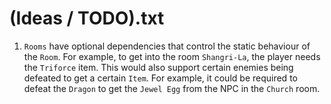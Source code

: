 # (Ideas / TODO).txt
1. `Rooms` have optional dependencies that control the static behaviour of the `Room`. For example, to get into the room `Shangri-La`, the player needs the `Triforce` item. This would also support certain enemies being defeated to get a certain `Item`. For example, it could be required to defeat the `Dragon` to get the `Jewel Egg` from the NPC in the `Church` room.
